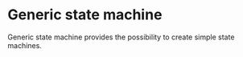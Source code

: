 # Generic state machine

Generic state machine provides the possibility to create simple state machines.
 